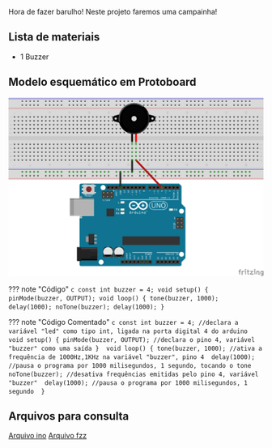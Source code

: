 Hora de fazer barulho! Neste projeto faremos uma campainha!

## Lista de materiais

 - 1 Buzzer

## Modelo esquemático em Protoboard

![Modelo esquemático][proj5png]

??? note "Código"
    ```c
    const int buzzer = 4;
    void setup() {
        pinMode(buzzer, OUTPUT);
        void loop() {
          tone(buzzer, 1000);
          delay(1000);
          noTone(buzzer);
          delay(1000);
        }
    ```

??? note "Código Comentado"
    ```c
    const int buzzer = 4; //declara a variável "led" como tipo int, ligada na porta digital 4 do arduino 
    void setup() {
        pinMode(buzzer, OUTPUT); //declara o pino 4, variável "buzzer" como uma saída } 
        void loop() {
          tone(buzzer, 1000); //ativa a frequência de 1000Hz,1KHz na variável "buzzer", pino 4 
          delay(1000); //pausa o programa por 1000 milisegundos, 1 segundo, tocando o tone 
          noTone(buzzer); //desativa frequências emitidas pelo pino 4, variável "buzzer" 
          delay(1000); //pausa o programa por 1000 milisegundos, 1 segundo 
        }
    ```

## Arquivos para consulta

[Arquivo ino][proj5ino]
[Arquivo fzz][proj5fzz]





[proj5png]: ../img/proj/proj5.png
[proj5ino]: ../arq/proj5.ino
[proj5fzz]: ../arq/proj5.fzz